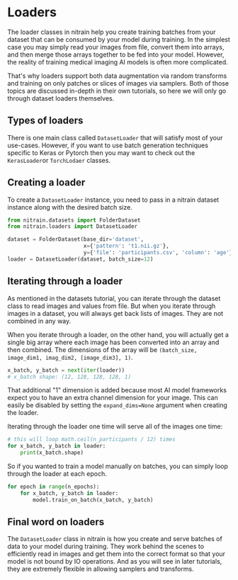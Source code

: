 # Loaders

The loader classes in nitrain help you create training batches from your dataset that can be consumed by your model during training. In the simplest case you may simply read your images from file, convert them into arrays, and then merge those arrays together to be fed into your model. However, the reality of training medical imaging AI models is often more complicated.

That's why loaders support both data augmentation via random transforms and training on only patches or slices of images via samplers. Both of those topics are discussed in-depth in their own tutorials, so here we will only go through dataset loaders themselves.

## Types of loaders

There is one main class called `DatasetLoader` that will satisfy most of your use-cases. However, if you want to use batch generation techniques specific to Keras or Pytorch then you may want to check out the `KerasLoader`or `TorchLodaer` classes.

## Creating a loader

To create a `DatasetLoader` instance, you need to pass in a nitrain dataset instance along with the desired batch size.

```python
from nitrain.datasets import FolderDataset
from nitrain.loaders import DatasetLoader

dataset = FolderDataset(base_dir='dataset',
                        x={'pattern': 't1.nii.gz'},
                        y={'file': 'participants.csv', 'column': 'age'})
loader = DatasetLoader(dataset, batch_size=12)
```

## Iterating through a loader

As mentioned in the datasets tutorial, you can iterate through the dataset class to read images and values from file. But when you iterate through images in a dataset, you will always get back lists of images. They are not combined in any way.

When you iterate through a loader, on the other hand, you will actually get a single big array where each image has been converted into an array and then combined. The dimensions of the array will be `(batch_size, image_dim1, imag_dim2, [image_dim3], 1)`.

```python
x_batch, y_batch = next(iter(loader))
# x_batch shape: (12, 128, 128, 128, 1)
```

That additional "1" dimension is added because most AI model frameworks expect you to have an extra channel dimension for your image. This can easily be disabled by setting the `expand_dims=None` argument when creating the loader.

Iterating through the loader one time will serve all of the images one time:

```python
# this will loop math.ceil(n_participants / 12) times
for x_batch, y_batch in loader:
    print(x_batch.shape)
```

So if you wanted to train a model manually on batches, you can simply loop through the loader at each epoch.

```python
for epoch in range(n_epochs):
    for x_batch, y_batch in loader:
        model.train_on_batch(x_batch, y_batch)
```

## Final word on loaders

The `DatasetLoader` class in nitrain is how you create and serve batches of data to your model during training. They work behind the scenes to efficiently read in images and get them into the correct format so that your model is not bound by IO operations. And as you will see in later tutorials, they are extremely flexible in allowing samplers and transforms.
